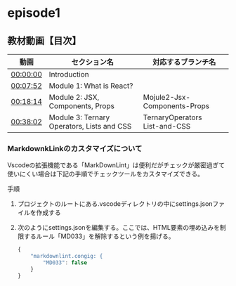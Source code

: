 # episode1

## 教材動画【目次】

動画|セクション名|対応するブランチ名
----|-----|----
[00:00:00](https://www.youtube.com/watch?v=f55qeKGgB_M&list=PLpPqplz6dKxW5ZfERUPoYTtNUNvrEebAR&index=19&t=0s) |  Introduction|  
[00:07:52](https://www.youtube.com/watch?v=f55qeKGgB_M&list=PLpPqplz6dKxW5ZfERUPoYTtNUNvrEebAR&index=19&t=472s) |  Module 1: What is React? |  
[00:18:14](https://www.youtube.com/watch?v=f55qeKGgB_M&list=PLpPqplz6dKxW5ZfERUPoYTtNUNvrEebAR&index=19&t=1094s) |  Module 2: JSX, Components, Props |  Mojule2-Jsx-Components-Props  
[00:38:02](https://www.youtube.com/watch?v=f55qeKGgB_M&list=PLpPqplz6dKxW5ZfERUPoYTtNUNvrEebAR&index=19&t=2282s) | Module 3: Ternary Operators, Lists and CSS | TernaryOperators<br>List-and-CSS  

### MarkdownkLinkのカスタマイズについて

Vscodeの拡張機能である「MarkDownLint」は便利だがチェックが厳密過ぎて使いにくい場合は下記の手順でチェックツールをカスタマイズできる。  

手順

1. プロジェクトのルートにある.vscodeディレクトリの中にsettings.jsonファイルを作成する
1. 次のようにsettings.jsonを編集する。ここでは、HTML要素の埋め込みを制限するルール「MD033」を解除するという例を揚げる。

    ```javascript
    {
        "markdownlint.congig: {
            "MD033": false
        }
    }

    ```
